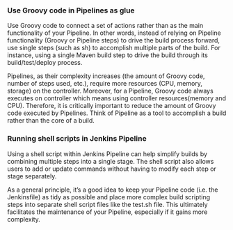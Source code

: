 ### Use Groovy code in Pipelines as glue

Use Groovy code to connect a set of actions rather than as the main functionality of your Pipeline. In other words, instead of relying on Pipeline functionality (Groovy or Pipeline steps) to drive the build process forward, use single steps (such as sh) to accomplish multiple parts of the build. For instance, using a single Maven build step to drive the build through its build/test/deploy process.

Pipelines, as their complexity increases (the amount of Groovy code, number of steps used, etc.), require more resources (CPU, memory, storage) on the controller. Moreover, for a Pipeline, Groovy code always executes on controller which means using controller resources(memory and CPU). Therefore, it is critically important to reduce the amount of Groovy code executed by Pipelines. Think of Pipeline as a tool to accomplish a build rather than the core of a build.

### Running shell scripts in Jenkins Pipeline

Using a shell script within Jenkins Pipeline can help simplify builds by combining multiple steps into a single stage. The shell script also allows users to add or update commands without having to modify each step or stage separately.

As a general principle, it’s a good idea to keep your Pipeline code (i.e. the Jenkinsfile) as tidy as possible and place more complex build scripting steps into separate shell script files like the test.sh file. This ultimately facilitates the maintenance of your Pipeline, especially if it gains more complexity.
